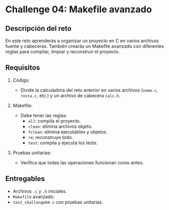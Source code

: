 # Challenge 04: Makefile avanzado

## Descripción del reto
En este reto aprenderás a organizar un proyecto en C en varios archivos fuente y cabeceras. 
También crearás un Makefile avanzado con diferentes reglas para compilar, limpiar y reconstruir el proyecto.

## Requisitos
1. Código:
   - Divide la calculadora del reto anterior en varios archivos (`suma.c`, `resta.c`, etc.) y un archivo de cabecera `calc.h`.

2. Makefile:
   - Debe tener las reglas:
     - `all`: compila el proyecto.
     - `clean`: elimina archivos objeto.
     - `fclean`: elimina ejecutables y objetos.
     - `re`: reconstruye todo.
     - `test`: compila y ejecuta los tests.

3. Pruebas unitarias:
   - Verifica que todas las operaciones funcionan como antes.

## Entregables
- Archivos `.c` y `.h` iniciales.
- `Makefile` avanzado.
- `test_challenge04.c` con pruebas unitarias.
